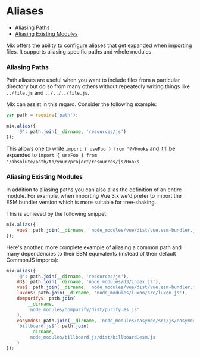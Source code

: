 # Aliases

-   [Aliasing Paths](#aliasing-paths)
-   [Aliasing Existing Modules](#aliasing-existing-modules)

Mix offers the ability to configure aliases that get expanded when importing files.
It supports aliasing specific paths and whole modules.

### Aliasing Paths

Path aliases are useful when you want to include files from a particular directory but do so from many others without repeatedly writing things like `../file.js` and `../../../file.js`.

Mix can assist in this regard. Consider the following example:

```js
var path = require('path');

mix.alias({
    '@': path.join(__dirname, 'resources/js')
});
```

This allows one to write `import { useFoo } from "@/Hooks` and it'll be expanded to `import { useFoo } from "/absolute/path/to/your/project/resources/js/Hooks`.

### Aliasing Existing Modules

In addition to aliasing paths you can also alias the definition of an entire module.
For example, when importing Vue 3.x we'd prefer to import the ESM bundler version which is more suitable for tree-shaking.

This is achieved by the following snippet:

```js
mix.alias({
    vue$: path.join(__dirname, 'node_modules/vue/dist/vue.esm-bundler.js')
});
```

Here's another, more complete example of aliasing a common path and many dependencies to their ESM equivalents (instead of their default CommonJS imports):

```js
mix.alias({
    '@': path.join(__dirname, 'resources/js'),
    d3$: path.join(__dirname, 'node_modules/d3/index.js'),
    vue$: path.join(__dirname, 'node_modules/vue/dist/vue.esm-bundler.js'),
    luxon$: path.join(__dirname, 'node_modules/luxon/src/luxon.js'),
    dompurify$: path.join(
        __dirname,
        'node_modules/dompurify/dist/purify.es.js'
    ),
    easymde$: path.join(__dirname, 'node_modules/easymde/src/js/easymde.js'),
    'billboard.js$': path.join(
        __dirname,
        'node_modules/billboard.js/dist/billboard.esm.js'
    )
});
```
